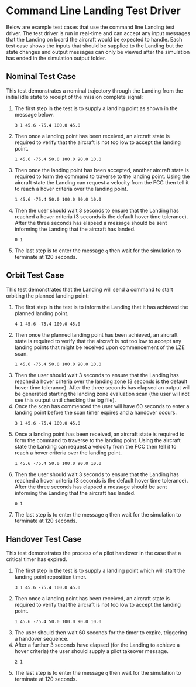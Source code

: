 Command Line Landing Test Driver
==========================================
Below are example test cases that use the command line Landing test driver. The test driver is run in real-time and can accept any input messages that the Landing on board the aircraft would be expected to handle. Each test case shows the inputs that should be supplied to the Landing but the state changes and output messages can only be viewed after the simulation has ended in the simulation output folder.

Nominal Test Case
------------------------------------------
This test demonstrates a nominal trajectory through the Landing from the initial idle state to receipt of the mission complete signal:
1. The first step in the test is to supply a landing point as shown in the message below.
	```
	3 1 45.6 -75.4 100.0 45.0
	```
2. Then once a landing point has been received, an aircraft state is required to verify that the aircraft is not too low to accept the landing point. 
	```
	1 45.6 -75.4 50.0 100.0 90.0 10.0
	```
3. Then once the landing point has been accepted, another aircraft state is required to form the command to traverse to the landing point. Using the aircraft state the Landing can request a velocity from the FCC then tell it to reach a hover criteria over the landing point. 
	```
	1 45.6 -75.4 50.0 100.0 90.0 10.0
	```
4. Then the user should wait 3 seconds to ensure that the Landing has reached a hover criteria (3 seconds is the default hover time tolerance). After the three seconds has elapsed a message should be sent informing the Landing that the aircraft has landed.
	```
	0 1
	```
5. The last step is to enter the message `q` then wait for the simulation to terminate at 120 seconds.

Orbit Test Case
------------------------------------------
This test demonstrates that the Landing will send a command to start orbiting the planned landing point:
1. The first step in the test is to inform the Landing that it has achieved the planned landing point.
	```
	4 1 45.6 -75.4 100.0 45.0
	```
2. Then once the planned landing point has been achieved, an aircraft state is required to verify that the aircraft is not too low to accept any landing points that might be received upon commencement of the LZE scan. 
	```
	1 45.6 -75.4 50.0 100.0 90.0 10.0
	```
3. Then the user should wait 3 seconds to ensure that the Landing has reached a hover criteria over the landing zone (3 seconds is the default hover time tolerance). After the three seconds has elapsed an output will be generated starting the landing zone evaluation scan (the user will not see this output until checking the log file).
4. Once the scan has commenced the user will have 60 seconds to enter a landing point before the scan timer expires and a handover occurs.
	```
	3 1 45.6 -75.4 100.0 45.0
	```
5. Once a landing point has been received, an aircraft state is required to form the command to traverse to the landing point. Using the aircraft state the Landing can request a velocity from the FCC then tell it to reach a hover criteria over the landing point. 
	```
	1 45.6 -75.4 50.0 100.0 90.0 10.0
	```
6. Then the user should wait 3 seconds to ensure that the Landing has reached a hover criteria (3 seconds is the default hover time tolerance). After the three seconds has elapsed a message should be sent informing the Landing that the aircraft has landed.
	```
	0 1
	```
7. The last step is to enter the message `q` then wait for the simulation to terminate at 120 seconds.

Handover Test Case
------------------------------------------
This test demonstrates the process of a pilot handover in the case that a critical timer has expired.
1. The first step in the test is to supply a landing point which will start the landing point reposition timer.
	```
	3 1 45.6 -75.4 100.0 45.0 
	```
2. Then once a landing point has been received, an aircraft state is required to verify that the aircraft is not too low to accept the landing point. 
	```
	1 45.6 -75.4 50.0 100.0 90.0 10.0
	```
3. The user should then wait 60 seconds for the timer to expire, triggering a handover sequence.
4. After a further 3 seconds have elapsed (for the Landing to achieve a hover criteria) the user should supply a pilot takeover message.
	```
	2 1
	```
5. The last step is to enter the message `q` then wait for the simulation to terminate at 120 seconds.
